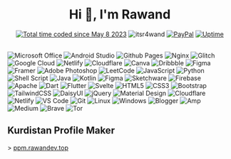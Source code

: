 <h1 align="center">Hi 👋, I'm Rawand</h1>
<div align="center">
  <a href="https://wakatime.com/@7b1cde25-1c85-4233-ae84-7cfb34197e47"><img src="https://wakatime.com/badge/user/7b1cde25-1c85-4233-ae84-7cfb34197e47.svg" alt="Total time coded since May 8 2023" /></a>
  <img src="https://komarev.com/ghpvc/?username=itsr4wand&label=Profile%20views&color=0e75b6&style=flat&base=1586" alt="itsr4wand" />
  <a href="https://paypal.me/rawandtech"><img src="https://img.shields.io/badge/donate-PayPal-blue" alt="PayPal" /></a>
  <a href="https://status.rawandev.top/"><img src="https://img.shields.io/badge/Uptime-status.rawandev.top-blue" alt="Uptime" /></a>
</div>
<br>

![Microsoft Office](https://img.shields.io/badge/Microsoft_Office-black?style=for-the-badge&logo=microsoft-office&logoColor=white)
![Android Studio](https://img.shields.io/badge/android%20studio-black?style=for-the-badge&logo=android%20studio&logoColor=white)
![Github Pages](https://img.shields.io/badge/github%20pages-black?style=for-the-badge&logo=github&logoColor=white)
![Nginx](https://img.shields.io/badge/nginx-black.svg?style=for-the-badge&logo=nginx&logoColor=white)
![Glitch](https://img.shields.io/badge/glitch-black.svg?style=for-the-badge&logo=glitch&logoColor=white)
![Google Cloud](https://img.shields.io/badge/GoogleCloud-black.svg?style=for-the-badge&logo=google-cloud&logoColor=white)
![Netlify](https://img.shields.io/badge/netlify-black.svg?style=for-the-badge&logo=netlify&logoColor=#00C7B7)
![Cloudflare](https://img.shields.io/badge/Cloudflare-black?style=for-the-badge&logo=Cloudflare&logoColor=white)
![Canva](https://img.shields.io/badge/Canva-black.svg?style=for-the-badge&logo=Canva)
![Dribbble](https://img.shields.io/badge/Dribbble-black?style=for-the-badge&logo=dribbble)
![Figma](https://img.shields.io/badge/figma-black.svg?style=for-the-badge&logo=figma)
![Framer](https://img.shields.io/badge/Framer-black?style=for-the-badge&logo=framer)
![Adobe Photoshop](https://img.shields.io/badge/adobe%20photoshop-black.svg?style=for-the-badge&logo=adobe%20photoshop)
![LeetCode](https://img.shields.io/badge/LeetCode-000000?style=for-the-badge&logo=LeetCode&logoColor=#d16c06)
![JavaScript](https://img.shields.io/badge/-JavaScript-black?style=for-the-badge&logo=javascript)
![Python](https://img.shields.io/badge/-Python-black?style=for-the-badge&logo=Python)
![Shell Script](https://img.shields.io/badge/shell_script-black.svg?style=for-the-badge&logo=gnu-bash&logoColor=white)
![Java](https://img.shields.io/badge/java-black.svg?style=for-the-badge&logo=openjdk&logoColor=white)
![Kotlin](https://img.shields.io/badge/-Kotlin-black?style=for-the-badge&logo=Kotlin)
![Figma](https://img.shields.io/badge/-Figma-black?style=for-the-badge&logo=Figma)
![Sketchware](https://img.shields.io/badge/-Sketchware-black?style=for-the-badge&logo=Sketchware)
![Firebase](https://img.shields.io/badge/-Firebase-black?style=for-the-badge&logo=Firebase)
![Apache](https://img.shields.io/badge/apache-black.svg?style=for-the-badge&logo=apache&logoColor=white)
![Dart](https://img.shields.io/badge/-Dart-black?style=for-the-badge&logo=Dart)
![Flutter](https://img.shields.io/badge/-Flutter-black?style=for-the-badge&logo=Flutter)
![Svelte](https://img.shields.io/badge/-Svelte-black?style=for-the-badge&logo=Svelte)
![HTML5](https://img.shields.io/badge/-HTML5-black?style=for-the-badge&logo=HTML5)
![CSS3](https://img.shields.io/badge/-CSS3-black?style=for-the-badge&logo=CSS3)
![Bootstrap](https://img.shields.io/badge/-Bootstrap-black?style=for-the-badge&logo=Bootstrap)
![TailwindCSS](https://img.shields.io/badge/tailwindcss-black.svg?style=for-the-badge&logo=tailwind-css&logoColor=white)
![DaisyUI](https://img.shields.io/badge/daisyui-black?style=for-the-badge&logo=daisyui&logoColor=white)
![jQuery](https://img.shields.io/badge/-jQuery-black?style=for-the-badge&logo=jQuery)
![Material Design](https://img.shields.io/badge/-MaterialDesign-black?style=for-the-badge&logo=MaterialDesign)
![Cloudflare](https://img.shields.io/badge/-Cloudflare-black?style=for-the-badge&logo=Cloudflare)
![Netlify](https://img.shields.io/badge/-Netlify-black?style=for-the-badge&logo=Netlify)
![VS Code](https://img.shields.io/badge/-VisualStudioCode-black?style=for-the-badge&logo=VisualStudioCode)
![Git](https://img.shields.io/badge/-Git-black?style=for-the-badge&logo=Git)
![Linux](https://img.shields.io/badge/-Linux-black?style=for-the-badge&logo=Linux)
![Windows](https://img.shields.io/badge/-Windows-black?style=for-the-badge&logo=Windows)
![Blogger](https://img.shields.io/badge/Blogger-black?style=for-the-badge&logo=blogger)
![Amp](https://img.shields.io/badge/Amp-black?style=for-the-badge&logo=amp)
![Medium](https://img.shields.io/badge/Medium-black?style=for-the-badge&logo=medium)
![Brave](https://img.shields.io/badge/Brave-black?style=for-the-badge&logo=Brave)
![Tor](https://img.shields.io/badge/Tor-black?style=for-the-badge&logo=Tor-Browser)


<h2>Kurdistan Profile Maker</h2>
> <a href='https://ppm.rawandev.top/'>ppm.rawandev.top</a>
